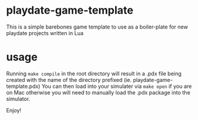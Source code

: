 # playdate-game-template

This is a simple barebones game template to use as a boiler-plate for new playdate projects written in Lua

# usage

Running `make compile` in the root directory  will result in a .pdx file being created with the name of the directory prefixed (ie. playdate-game-template.pdx)
You can then load into your simulater via `make open` if you are on Mac otherwise you will need to manually load the .pdx package into the simulator.

Enjoy!
